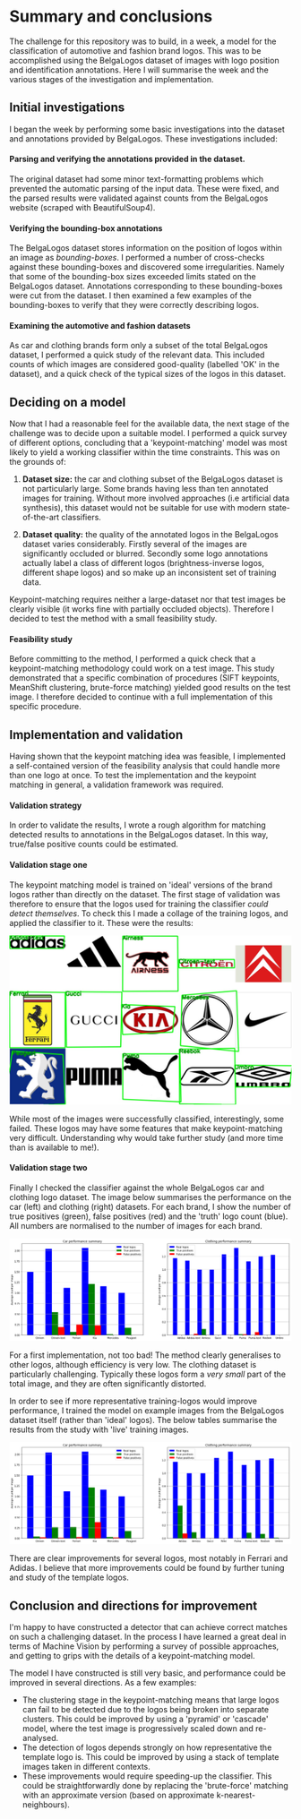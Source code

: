 # Summary and conclusions
The challenge for this repository was to build, in a week, a model for the
classification of automotive and fashion brand logos. This was to be
accomplished using the BelgaLogos dataset of images with logo position and
identification annotations. Here I will summarise the week and the various
stages of the investigation and implementation.

## Initial investigations
I began the week by performing some basic investigations into the dataset and
annotations provided by BelgaLogos. These investigations included:

#### Parsing and verifying the annotations provided in the dataset.
The original dataset had some minor text-formatting problems which prevented the
automatic parsing of the input data. These were fixed, and the parsed results
were validated against counts from the BelgaLogos website (scraped with
BeautifulSoup4).

#### Verifying the bounding-box annotations
The BelgaLogos dataset stores information on the position of logos within an
image as *bounding-boxes*. I performed a number of cross-checks against these
bounding-boxes and discovered some irregularities. Namely that some of the
bounding-box sizes exceeded limits stated on the BelgaLogos dataset. Annotations
corresponding to these bounding-boxes were cut from the dataset. I then examined
a few examples of the bounding-boxes to verify that they were correctly
describing logos.

#### Examining the automotive and fashion datasets
As car and clothing brands form only a subset of the total BelgaLogos dataset, I
performed a quick study of the relevant data. This included counts of which
images are considered good-quality (labelled 'OK' in the dataset), and a quick
check of the typical sizes of the logos in this dataset.

## Deciding on a model
Now that I had a reasonable feel for the available data, the next stage of the
challenge was to decide upon a suitable model. I performed a quick survey of
different options, concluding that a 'keypoint-matching' model was most likely
to yield a working classifier within the time constraints. This was on the
grounds of:

1. **Dataset size:** the car and clothing subset of the BelgaLogos dataset is
   not particularly large. Some brands having less than ten annotated images for
   training. Without more involved approaches (i.e artificial data synthesis),
   this dataset would not be suitable for use with modern state-of-the-art
   classifiers.

2. **Dataset quality:** the quality of the annotated logos in the BelgaLogos
   dataset varies considerably. Firstly several of the images are significantly
   occluded or blurred. Secondly some logo annotations actually label a class of
   different logos (brightness-inverse logos, different shape logos) and so
   make up an inconsistent set of training data.

Keypoint-matching requires neither a large-dataset nor that test images be
clearly visible (it works fine with partially occluded objects). Therefore I
decided to test the method with a small feasibility study.

#### Feasibility study
Before committing to the method, I performed a quick check that a
keypoint-matching methodology could work on a test image. This study
demonstrated that a specific combination of procedures (SIFT keypoints,
MeanShift clustering, brute-force matching) yielded good results on the test
image. I therefore decided to continue with a full implementation of this
specific procedure.

## Implementation and validation
Having shown that the keypoint matching idea was feasible, I implemented a
self-contained version of the feasibility analysis that could handle more than
one logo at once. To test the implementation and the keypoint matching in
general, a validation framework was required.

#### Validation strategy
In order to validate the results, I wrote a rough algorithm for matching
detected results to annotations in the BelgaLogos dataset. In this way,
true/false positive counts could be estimated.

#### Validation stage one
The keypoint matching model is trained on 'ideal' versions of the brand logos
rather than directly on the dataset. The first stage of validation was therefore
to ensure that the logos used for training the classifier *could detect
themselves*. To check this I made a collage of the training logos, and applied
the classifier to it. These were the results:

![Collage](images/annotated_collage.jpeg)

While most of the images were successfully classified, interestingly, some
failed. These logos may have some features that make keypoint-matching very
difficult. Understanding why would take further study (and more time than is
available to me!).

#### Validation stage two
Finally I checked the classifier against the whole BelgaLogos car and clothing
logo dataset. The image below summarises the performance on the car (left) and
clothing (right) datasets. For each brand, I show the number of true positives
(green), false positives (red) and the 'truth' logo count (blue). All numbers
are normalised to the number of images for each brand.

![LogoPerformance](images/performance_logos.png)

For a first implementation, not too bad! The method clearly generalises to other
logos, although efficiency is very low. The clothing dataset is particularly
challenging. Typically these logos form a *very small* part of the total image,
and they are often significantly distorted.

In order to see if more representative training-logos would improve performance,
I trained the model on example images from the BelgaLogos dataset itself (rather
than 'ideal' logos). The below tables summarise the results from the study with
'live' training images.

![LivePerformance](images/performance_live.png)

There are clear improvements for several logos, most notably in Ferrari and
Adidas. I believe that more improvements could be found by further tuning and
study of the template logos.

## Conclusion and directions for improvement
I'm happy to have constructed a detector that can achieve correct matches on
such a challenging dataset. In the process I have learned a great deal in terms
of Machine Vision by performing a survey of possible approaches, and
getting to grips with the details of a keypoint-matching model.

The model I have constructed is still very basic, and performance could be
improved in several directions. As a few examples:

- The clustering stage in the keypoint-matching means that large logos can fail
  to be detected due to the logos being broken into separate clusters. This could be
  improved by using a 'pyramid' or 'cascade' model, where the test image is
  progressively scaled down and re-analysed.
- The detection of logos depends strongly on how representative the template
  logo is. This could be improved by using a stack of template images taken in
  different contexts.
- These improvements would require speeding-up the classifier. This could be
  straightforwardly done by replacing the 'brute-force' matching with an
  approximate version (based on approximate k-nearest-neighbours).

